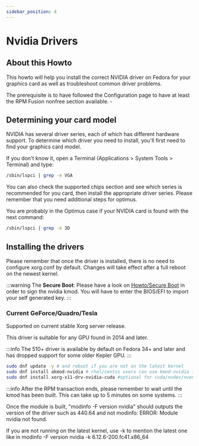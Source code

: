 ```yaml
---
sidebar_position: 4
---
```


# Nvidia Drivers

## About this Howto

This howto will help you install the correct NVIDIA driver on Fedora for your graphics card as well as troubleshoot common driver problems.

The prerequisite is to have followed the Configuration page to have at least the RPM Fusion nonfree section available. -

## Determining your card model

NVIDIA has several driver series, each of which has different hardware support. To determine which driver you need to install, you'll first need to find your graphics card model.

If you don't know it, open a Terminal (Applications > System Tools > Terminal) and type:

```bash
/sbin/lspci | grep -e VGA
```

You can also check the supported chips section and see which series is recommended for you card, then install the appropriate driver series. Please remember that you need additional steps for optimus.

You are probably in the Optimus case if your NVIDIA card is found with the next command:

```bash
/sbin/lspci | grep -e 3D
```

## Installing the drivers

Please remember that once the driver is installed, there is no need to configure xorg.conf by default. Changes will take effect after a full reboot on the newest kernel.

:::warning
The **Secure Boot**: Please have a look on [Howto/Secure Boot](https://rpmfusion.org/Howto/Secure%20Boot) in order to sign the nvidia kmod. You will have to enter the BIOS/EFI to import your self generated key.
:::

### Current GeForce/Quadro/Tesla

Supported on current stable Xorg server release.

This driver is suitable for any GPU found in 2014 and later.

:::info
The 510+ driver is available by default on Fedora 34+ and later and has dropped support for some older Kepler GPU.
:::

```bash
sudo dnf update -y # and reboot if you are not on the latest kernel
sudo dnf install akmod-nvidia # rhel/centos users can use kmod-nvidia instead
sudo dnf install xorg-x11-drv-nvidia-cuda #optional for cuda/nvdec/nvenc support
```

:::info
After the RPM transaction ends, please remember to wait until the kmod has been built. This can take up to 5 minutes on some systems.
:::

Once the module is built, "modinfo -F version nvidia" should outputs the version of the driver such as 440.64 and not modinfo: ERROR: Module nvidia not found.

If you are not running on the latest kernel, use -k to mention the latest one like in modinfo -F version nvidia -k 6.12.6-200.fc41.x86_64
